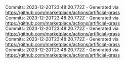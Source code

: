 Commits: 2023-12-20T23:48:20.772Z - Generated via https://github.com/marketplace/actions/artificial-grass
<br>
Commits: 2023-12-20T23:48:20.772Z - Generated via https://github.com/marketplace/actions/artificial-grass
<br>
Commits: 2023-12-20T23:48:20.772Z - Generated via https://github.com/marketplace/actions/artificial-grass
<br>
Commits: 2023-12-20T23:48:20.772Z - Generated via https://github.com/marketplace/actions/artificial-grass
<br>
Commits: 2023-12-20T23:48:20.772Z - Generated via https://github.com/marketplace/actions/artificial-grass
<br>
